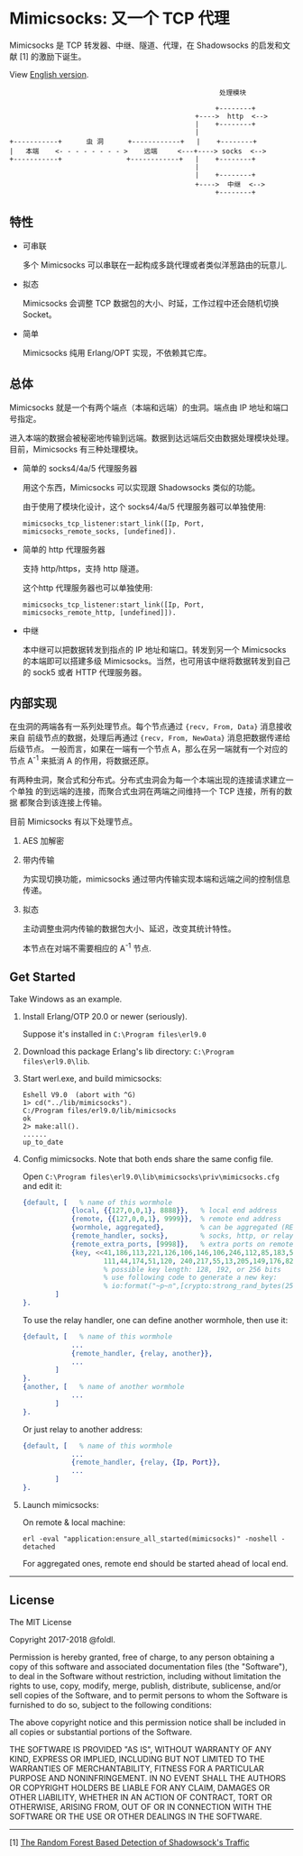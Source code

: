 # Mimicsocks: 又一个 TCP 代理

Mimicsocks 是 TCP 转发器、中继、隧道、代理，在 Shadowsocks 的启发和文献 [1] 的激励下诞生。

View [English version](README.md).

```
                                                    处理模块

                                                   +--------+
                                              +---->  http  <-->
                                              |    +--------+
                                              |
+-----------+      虫 洞      +------------+   |    +--------+
|   本端    <- - - - - - - - >    远端     <---+----> socks  <-->
+-----------+                +------------+   |    +--------+
                                              |
                                              |    +--------+
                                              +---->  中继  <-->
                                                   +--------+
```

## 特性

* 可串联

    多个 Mimicsocks 可以串联在一起构成多跳代理或者类似洋葱路由的玩意儿.

* 拟态

    Mimicsocks 会调整 TCP 数据包的大小、时延，工作过程中还会随机切换 Socket。

* 简单

    Mimicsocks 纯用 Erlang/OPT 实现，不依赖其它库。

## 总体

Mimicsocks 就是一个有两个端点（本端和远端）的虫洞。端点由 IP 地址和端口号指定。

进入本端的数据会被秘密地传输到远端。数据到达远端后交由数据处理模块处理。目前，Mimicsocks
有三种处理模块。

* 简单的 socks4/4a/5 代理服务器

    用这个东西，Mimicsocks 可以实现跟 Shadowsocks 类似的功能。

    由于使用了模块化设计，这个 socks4/4a/5 代理服务器可以单独使用:

    `mimicsocks_tcp_listener:start_link([Ip, Port, mimicsocks_remote_socks, [undefined]).`


* 简单的 http 代理服务器

    支持 http/https，支持 http 隧道。

    这个http 代理服务器也可以单独使用:

    `mimicsocks_tcp_listener:start_link([Ip, Port, mimicsocks_remote_http, [undefined]]).`

* 中继

    本中继可以把数据转发到指点的 IP 地址和端口。转发到另一个 Mimicsocks 的本端即可以搭建多级
    Mimicsocks。当然，也可用该中继将数据转发到自己的 sock5 或者 HTTP 代理服务器。

## 内部实现

在虫洞的两端各有一系列处理节点。每个节点通过 `{recv, From, Data}` 消息接收来自
前级节点的数据，处理后再通过 `{recv, From, NewData}` 消息把数据传递给后级节点。
一般而言，如果在一端有一个节点 A，那么在另一端就有一个对应的节点 A<sup>-1</sup>
来抵消 A 的作用，将数据还原。

有两种虫洞，聚合式和分布式。分布式虫洞会为每一个本端出现的连接请求建立一个单独
的到远端的连接，而聚合式虫洞在两端之间维持一个 TCP 连接，所有的数据
都聚合到该连接上传输。

目前 Mimicsocks 有以下处理节点。

1. AES 加解密

1. 带内传输

    为实现切换功能，mimicsocks 通过带内传输实现本端和远端之间的控制信息传递。

1. 拟态

    主动调整虫洞内传输的数据包大小、延迟，改变其统计特性。

    本节点在对端不需要相应的 A<sup>-1</sup> 节点.

## Get Started

Take Windows as an example.

1. Install Erlang/OTP 20.0 or newer (seriously).

    Suppose it's installed in `C:\Program files\erl9.0`

1. Download this package Erlang's lib directory: `C:\Program files\erl9.0\lib`.

1. Start werl.exe, and build mimicsocks:

    ```shell
    Eshell V9.0  (abort with ^G)
    1> cd("../lib/mimicsocks").
    C:/Program files/erl9.0/lib/mimicsocks
    ok
    2> make:all().
    ......
    up_to_date
    ```

1. Config mimicsocks. Note that both ends share the same config file.

    Open `C:\Program files\erl9.0\lib\mimicsocks\priv\mimicsocks.cfg` and edit it:

    ```erlang
    {default, [   % name of this wormhole
                {local, {{127,0,0,1}, 8888}},   % local end address
                {remote, {{127,0,0,1}, 9999}},  % remote end address
                {wormhole, aggregated},         % can be aggregated (RECOMMENDED) or distributed
                {remote_handler, socks},        % socks, http, or relay (see below)
                {remote_extra_ports, [9998]},   % extra ports on remote end for handover
                {key, <<41,186,113,221,126,106,146,106,246,112,85,183,56,79,159,
                        111,44,174,51,120, 240,217,55,13,205,149,176,82,120,6,61,131>>}
                        % possible key length: 128, 192, or 256 bits
                        % use following code to generate a new key: 
                        % io:format("~p~n",[crypto:strong_rand_bytes(256 div 8)]).
            ]
    }.
    ```

    To use the relay handler, one can define another wormhole, then use it:
    ```erlang
    {default, [   % name of this wormhole
                ...
                {remote_handler, {relay, another}},
                ...
            ]
    }.
    {another, [   % name of another wormhole
                ...
            ]
    }.
    ```

    Or just relay to another address:
    ```erlang
    {default, [   % name of this wormhole
                ...
                {remote_handler, {relay, {Ip, Port}},
                ...
            ]
    }.
    ```

1. Launch mimicsocks:

    On remote & local machine:
    ```shell
    erl -eval "application:ensure_all_started(mimicsocks)" -noshell -detached
    ```

    For aggregated ones, remote end should be started ahead of local end.
----
## License

The MIT License

Copyright 2017-2018 @foldl.

Permission is hereby granted, free of charge, to any person obtaining a copy of
this software and associated documentation files (the "Software"), to deal in the
Software without restriction, including without limitation the rights to use, copy,
modify, merge, publish, distribute, sublicense, and/or sell copies of the Software,
and to permit persons to whom the Software is furnished to do so, subject to the
following conditions:

The above copyright notice and this permission notice shall be included in all
copies or substantial portions of the Software.

THE SOFTWARE IS PROVIDED "AS IS", WITHOUT WARRANTY OF ANY KIND, EXPRESS OR IMPLIED,
INCLUDING BUT NOT LIMITED TO THE WARRANTIES OF MERCHANTABILITY, FITNESS FOR A
PARTICULAR PURPOSE AND NONINFRINGEMENT. IN NO EVENT SHALL THE AUTHORS OR COPYRIGHT
HOLDERS BE LIABLE FOR ANY CLAIM, DAMAGES OR OTHER LIABILITY, WHETHER IN AN ACTION
OF CONTRACT, TORT OR OTHERWISE, ARISING FROM, OUT OF OR IN CONNECTION WITH THE
SOFTWARE OR THE USE OR OTHER DEALINGS IN THE SOFTWARE.

----
[1] [The Random Forest Based Detection of Shadowsock's Traffic](http://ieeexplore.ieee.org/document/8048116/)
